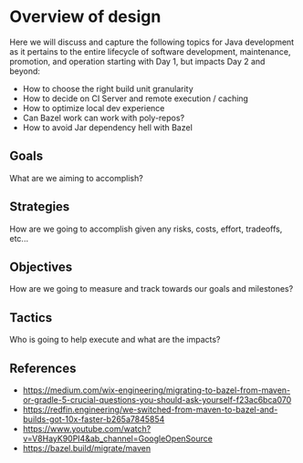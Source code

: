 # Overview of design

Here we will discuss and capture the following topics for Java development as it pertains to the entire lifecycle of software development, maintenance, promotion, and operation starting with Day 1, but impacts Day 2 and beyond:

- How to choose the right build unit granularity
- How to decide on CI Server and remote execution / caching
- How to optimize local dev experience
- Can Bazel work can work with poly-repos?
- How to avoid Jar dependency hell with Bazel

## Goals

What are we aiming to accomplish?

## Strategies

How are we going to accomplish given any risks, costs, effort, tradeoffs, etc...

## Objectives

How are we going to measure and track towards our goals and milestones?

## Tactics

Who is going to help execute and what are the impacts?

## References

- https://medium.com/wix-engineering/migrating-to-bazel-from-maven-or-gradle-5-crucial-questions-you-should-ask-yourself-f23ac6bca070
- https://redfin.engineering/we-switched-from-maven-to-bazel-and-builds-got-10x-faster-b265a7845854
- https://www.youtube.com/watch?v=V8HayK90PI4&ab_channel=GoogleOpenSource
- https://bazel.build/migrate/maven
